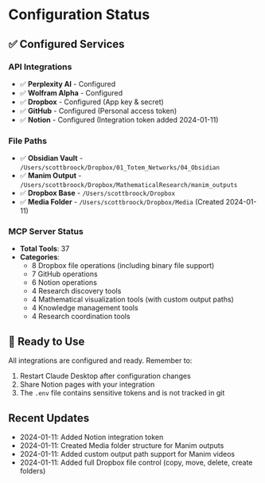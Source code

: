 # Configuration Status

## ✅ Configured Services

### API Integrations
- ✅ **Perplexity AI** - Configured
- ✅ **Wolfram Alpha** - Configured  
- ✅ **Dropbox** - Configured (App key & secret)
- ✅ **GitHub** - Configured (Personal access token)
- ✅ **Notion** - Configured (Integration token added 2024-01-11)

### File Paths
- ✅ **Obsidian Vault** - `/Users/scottbroock/Dropbox/01_Totem_Networks/04_Obsidian`
- ✅ **Manim Output** - `/Users/scottbroock/Dropbox/MathematicalResearch/manim_outputs`
- ✅ **Dropbox Base** - `/Users/scottbroock/Dropbox`
- ✅ **Media Folder** - `/Users/scottbroock/Dropbox/Media` (Created 2024-01-11)

### MCP Server Status
- **Total Tools**: 37
- **Categories**:
  - 8 Dropbox file operations (including binary file support)
  - 7 GitHub operations
  - 6 Notion operations
  - 4 Research discovery tools
  - 4 Mathematical visualization tools (with custom output paths)
  - 4 Knowledge management tools
  - 4 Research coordination tools

## 🚀 Ready to Use

All integrations are configured and ready. Remember to:
1. Restart Claude Desktop after configuration changes
2. Share Notion pages with your integration
3. The `.env` file contains sensitive tokens and is not tracked in git

## Recent Updates
- 2024-01-11: Added Notion integration token
- 2024-01-11: Created Media folder structure for Manim outputs
- 2024-01-11: Added custom output path support for Manim videos
- 2024-01-11: Added full Dropbox file control (copy, move, delete, create folders)